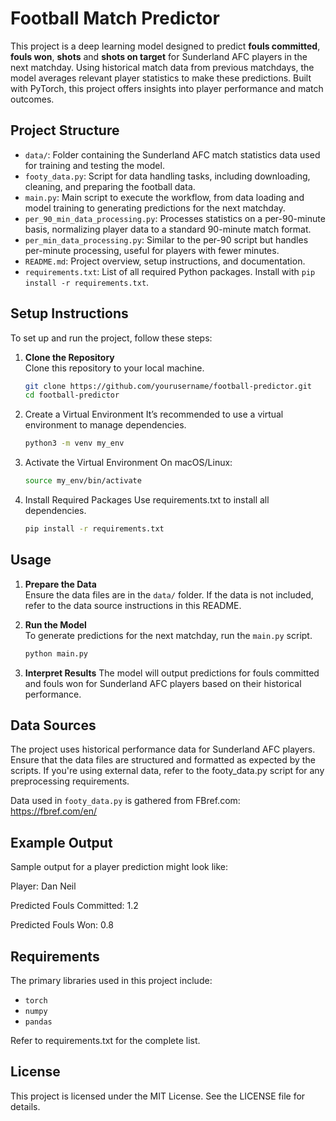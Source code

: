 # Football Match Predictor

This project is a deep learning model designed to predict **fouls committed**, **fouls won**, **shots** and **shots on target** for Sunderland AFC players in the next matchday. Using historical match data from previous matchdays, the model averages relevant player statistics to make these predictions. Built with PyTorch, this project offers insights into player performance and match outcomes.

## Project Structure

- `data/`: Folder containing the Sunderland AFC match statistics data used for training and testing the model.
- `footy_data.py`: Script for data handling tasks, including downloading, cleaning, and preparing the football data.
- `main.py`: Main script to execute the workflow, from data loading and model training to generating predictions for the next matchday.
- `per_90_min_data_processing.py`: Processes statistics on a per-90-minute basis, normalizing player data to a standard 90-minute match format.
- `per_min_data_processing.py`: Similar to the per-90 script but handles per-minute processing, useful for players with fewer minutes.
- `README.md`: Project overview, setup instructions, and documentation.
- `requirements.txt`: List of all required Python packages. Install with `pip install -r requirements.txt`.

## Setup Instructions

To set up and run the project, follow these steps:

1. **Clone the Repository**  
   Clone this repository to your local machine.
   ```bash
   git clone https://github.com/yourusername/football-predictor.git
   cd football-predictor

2. Create a Virtual Environment
   It’s recommended to use a virtual environment to manage dependencies.
   ```bash
   python3 -m venv my_env

3. Activate the Virtual Environment
   On macOS/Linux:
   ```bash
   source my_env/bin/activate

4. Install Required Packages
   Use requirements.txt to install all dependencies.
   ```bash
   pip install -r requirements.txt

## Usage

1. **Prepare the Data**  
   Ensure the data files are in the `data/` folder. If the data is not included, refer to the data source instructions in this README.

2. **Run the Model**  
   To generate predictions for the next matchday, run the `main.py` script.
   ```bash
   python main.py

3. **Interpret Results**
The model will output predictions for fouls committed and fouls won for Sunderland AFC players based on their historical performance.

## Data Sources
The project uses historical performance data for Sunderland AFC players. Ensure that the data files are structured and formatted as expected by the scripts. If you're using external data, refer to the footy_data.py script for any preprocessing requirements.

Data used in `footy_data.py` is gathered from FBref.com: https://fbref.com/en/

## Example Output
Sample output for a player prediction might look like:

Player: Dan Neil

Predicted Fouls Committed: 1.2

Predicted Fouls Won: 0.8

## Requirements
The primary libraries used in this project include:

- `torch`
- `numpy`
- `pandas`

Refer to requirements.txt for the complete list.

## License
This project is licensed under the MIT License. See the LICENSE file for details.
